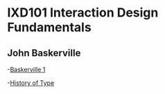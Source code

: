 IXD101 Interaction Design Fundamentals
======================================

John Baskerville
----------------

-[Baskerville 1]( https://ethanmcgonigle.github.io/John-Baskerville/baskerville1withlist.html)

-[History of Type]( https://ethanmcgonigle.github.io/John-Baskerville/thehistoryoftype.html)

